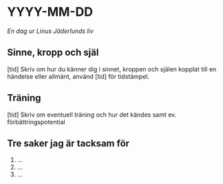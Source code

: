 # YYYY-MM-DD

_En dag ur Linus Jäderlunds liv_

## Sinne, kropp och själ

[tid] Skriv om hur du känner dig i sinnet, kroppen och själen kopplat till en händelse eller allmänt, använd [tid] för tidstämpel.

## Träning

[tid] Skriv om eventuell träning och hur det kändes samt ev. förbättringspotential

## Tre saker jag är tacksam för

1. ...
2. ...
3. ...
